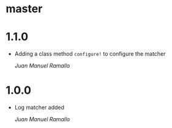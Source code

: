 # master

# 1.1.0

* Adding a class method `configure!` to configure the matcher

    *Juan Manuel Ramallo*

# 1.0.0

* Log matcher added

    *Juan Manuel Ramallo*
